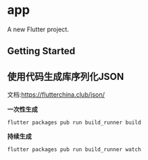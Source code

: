 # app

A new Flutter project.

## Getting Started


## 使用代码生成库序列化JSON
文档:https://flutterchina.club/json/

**一次性生成**

```
flutter packages pub run build_runner build
```

**持续生成**

```
flutter packages pub run build_runner watch
```
